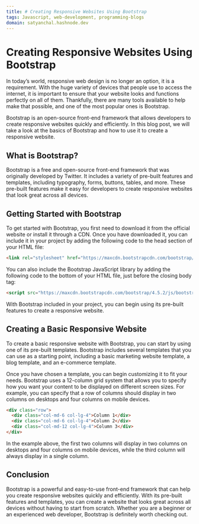 ```yaml
---
title: # Creating Responsive Websites Using Bootstrap 
tags: Javascript, web-development, programming-blogs
domain: satyanchal.hashnode.dev
--- 
```

# Creating Responsive Websites Using Bootstrap 

In today’s world, responsive web design is no longer an option, it is a requirement. With the huge variety of devices that people use to access the internet, it is important to ensure that your website looks and functions perfectly on all of them. Thankfully, there are many tools available to help make that possible, and one of the most popular ones is Bootstrap.

Bootstrap is an open-source front-end framework that allows developers to create responsive websites quickly and efficiently. In this blog post, we will take a look at the basics of Bootstrap and how to use it to create a responsive website.

## What is Bootstrap?

Bootstrap is a free and open-source front-end framework that was originally developed by Twitter. It includes a variety of pre-built features and templates, including typography, forms, buttons, tables, and more. These pre-built features make it easy for developers to create responsive websites that look great across all devices.

## Getting Started with Bootstrap

To get started with Bootstrap, you first need to download it from the official website or install it through a CDN. Once you have downloaded it, you can include it in your project by adding the following code to the head section of your HTML file:

```html
<link rel="stylesheet" href="https://maxcdn.bootstrapcdn.com/bootstrap/4.5.2/css/bootstrap.min.css">
```

You can also include the Bootstrap JavaScript library by adding the following code to the bottom of your HTML file, just before the closing body tag:

```html
<script src="https://maxcdn.bootstrapcdn.com/bootstrap/4.5.2/js/bootstrap.min.js"></script>
```

With Bootstrap included in your project, you can begin using its pre-built features to create a responsive website.

## Creating a Basic Responsive Website

To create a basic responsive website with Bootstrap, you can start by using one of its pre-built templates. Bootstrap includes several templates that you can use as a starting point, including a basic marketing website template, a blog template, and an e-commerce template.

Once you have chosen a template, you can begin customizing it to fit your needs. Bootstrap uses a 12-column grid system that allows you to specify how you want your content to be displayed on different screen sizes. For example, you can specify that a row of columns should display in two columns on desktops and four columns on mobile devices.

```html
<div class="row">
  <div class="col-md-6 col-lg-4">Column 1</div>
  <div class="col-md-6 col-lg-4">Column 2</div>
  <div class="col-md-12 col-lg-4">Column 3</div>
</div>
```

In the example above, the first two columns will display in two columns on desktops and four columns on mobile devices, while the third column will always display in a single column.

## Conclusion

Bootstrap is a powerful and easy-to-use front-end framework that can help you create responsive websites quickly and efficiently. With its pre-built features and templates, you can create a website that looks great across all devices without having to start from scratch. Whether you are a beginner or an experienced web developer, Bootstrap is definitely worth checking out.

